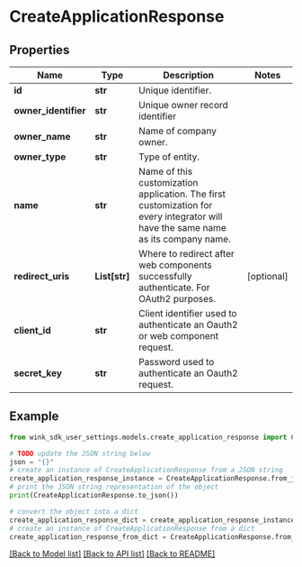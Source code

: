 # CreateApplicationResponse


## Properties

Name | Type | Description | Notes
------------ | ------------- | ------------- | -------------
**id** | **str** | Unique identifier. | 
**owner_identifier** | **str** | Unique owner record identifier | 
**owner_name** | **str** | Name of company owner. | 
**owner_type** | **str** | Type of entity. | 
**name** | **str** | Name of this customization application. The first customization for every integrator will have the same name as its company name. | 
**redirect_uris** | **List[str]** | Where to redirect after web components successfully authenticate. For OAuth2 purposes. | [optional] 
**client_id** | **str** | Client identifier used to authenticate an Oauth2 or web component request. | 
**secret_key** | **str** | Password used to authenticate an Oauth2 request. | 

## Example

```python
from wink_sdk_user_settings.models.create_application_response import CreateApplicationResponse

# TODO update the JSON string below
json = "{}"
# create an instance of CreateApplicationResponse from a JSON string
create_application_response_instance = CreateApplicationResponse.from_json(json)
# print the JSON string representation of the object
print(CreateApplicationResponse.to_json())

# convert the object into a dict
create_application_response_dict = create_application_response_instance.to_dict()
# create an instance of CreateApplicationResponse from a dict
create_application_response_from_dict = CreateApplicationResponse.from_dict(create_application_response_dict)
```
[[Back to Model list]](../README.md#documentation-for-models) [[Back to API list]](../README.md#documentation-for-api-endpoints) [[Back to README]](../README.md)


